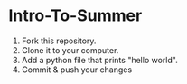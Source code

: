 # Intro-To-Summer
 1. Fork this repository.
 2. Clone it to your computer.
 3. Add a python file that prints "hello world".
 4. Commit & push your changes

